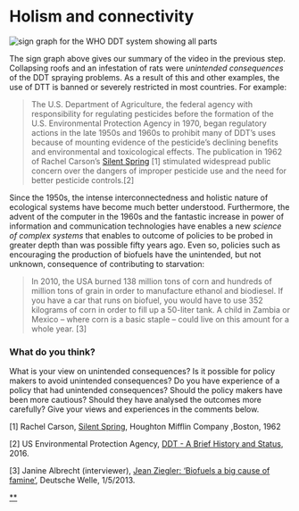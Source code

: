 # Holism and connectivity

![sign graph for the WHO DDT system showing all parts](https://ugc.futurelearn.com/uploads/assets/78/1c/hero_781c2e9d-1f43-4e9c-9f6e-4878d04e9996.png)

The sign graph above gives our summary of the video in the previous step. Collapsing roofs and an infestation of rats were *unintended consequences* of the DDT spraying problems. As a result of this and other examples, the use of DTT is banned or severely restricted in most countries. For example:

> The U.S. Department of Agriculture, the federal agency with responsibility for regulating pesticides before the formation of the U.S. Environmental Protection Agency in 1970, began regulatory actions in the late 1950s and 1960s to prohibit many of DDT’s uses because of mounting evidence of the pesticide’s declining benefits and environmental and toxicological effects. The publication in 1962 of Rachel Carson’s [Silent Spring](https://en.wikipedia.org/wiki/Silent_Spring) [1] stimulated widespread public concern over the dangers of improper pesticide use and the need for better pesticide controls.[2]

Since the 1950s, the intense interconnectedness and holistic nature of ecological systems have become much better understood. Furthermore, the advent of the computer in the 1960s and the fantastic increase in power of information and communication technologies have enables a new *science of complex systems* that enables to outcome of policies to be probed in greater depth than was possible fifty years ago. Even so, policies such as encouraging the production of biofuels have the unintended, but not unknown, consequence of contributing to starvation:

> In 2010, the USA burned 138 million tons of corn and hundreds of million tons of grain in order to manufacture ethanol and biodiesel. If you have a car that runs on biofuel, you would have to use 352 kilograms of corn in order to fill up a 50-liter tank. A child in Zambia or Mexico – where corn is a basic staple – could live on this amount for a whole year. [3]

### What do you think?

What is your view on unintended consequences? Is it possible for policy makers to avoid unintended consequences? Do you have experience of a policy that had unintended consequences? Should the policy makers have been more cautious? Should they have analysed the outcomes more carefully? Give your views and experiences in the comments below.

[1] Rachel Carson, [Silent Spring](http://www.rachelcarson.org/SilentSpring.aspx), Houghton Mifflin Company ,Boston, 1962

[2] US Environmental Protection Agency, [DDT - A Brief History and Status](https://www.epa.gov/ingredients-used-pesticide-products/ddt-brief-history-and-status), 2016.

[3] Janine Albrecht (interviewer), [Jean Ziegler: ‘Biofuels a big cause of famine’](http://www.dw.com/en/jean-ziegler-biofuels-a-big-cause-of-famine/a-16775009), Deutsche Welle, 1/5/2013.

[**](https://www.futurelearn.com/courses/systems-thinking-complexity/3/steps/207362#fl-comments)